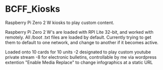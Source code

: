 # BCFF_Kiosks
Raspberry Pi Zero 2 W kiosks to play custom content.

Raspberry Pi Zero 2 W's are loaded with RPI Lite 32-bit, and worked with remotely. All /boot .txt files are loaded by default.
Currently trying to get them to default to one network, and change to another if it becomes active.

Loaded onto 10 cards for 10 units
-2 designated to play custom youtube private stream
-8 for electronic bulletins, controllable by me via wordpress extention "Enable Media Replace" to change infographics at a static URL
